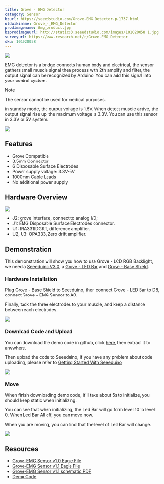 ```yaml
---
title: Grove - EMG Detector
category: Sensor
bzurl: https://seeedstudio.com/Grove-EMG-Detector-p-1737.html
oldwikiname: Grove_-_EMG_Detector
prodimagename: Emg_product.jpg
bzprodimageurl: http://statics3.seeedstudio.com/images/101020058 1.jpg
surveyurl: https://www.research.net/r/Grove-EMG_Detector
sku: 101020058
---
```


![](/https://github.com/SeeedDoc/WikiMigrationSync/raw/master/docs/assets/Grove-EMG_Detector/img/Emg_product.jpg)

EMG detector is a bridge connects human body and electrical, the sensor gathers small muscle signal then process with 2th amplify and filter, the output signal can be recognized by Arduino. You can add this signal into your control system. 

<div class="admonition danger">
<p class="admonition-title">Note</p>
The sensor cannot be used for medical purposes.
</div>

In standby mode, the output voltage is 1.5V. When detect muscle active, the output signal rise up, the maximum voltage is 3.3V. You can use this sensor in 3.3V or 5V system.

[![](/https://github.com/SeeedDoc/WikiMigrationSync/raw/master/docs/assets/common/Get_One_Now_Banner.png)](http://www.seeedstudio.com/Grove-EMG-Detector-p-1737.html)

Features
--------

-   Grove Compatible
-   3.5mm Connector
-   6 Disposable Surface Electrodes
-   Power supply voltage: 3.3V-5V
-   1000mm Cable Leads
-   No additional power supply

Hardware Overview
------------------

![](/https://github.com/SeeedDoc/WikiMigrationSync/raw/master/docs/assets/Grove-EMG_Detector/img/Grove_EMG_detector.jpg)

-   J2: grove interface, connect to analog I/O;
-   J1: EMG Disposable Surface Electrodes connector.
-   U1: INA331IDGKT, difference amplifier.
-   U2, U3: OPA333, Zero drift amplifier.

Demonstration
-------------

This demonstration will show you how to use Grove - LCD RGB Backlight, we need a [Seeeduino V3.0](http://www.seeedstudio.com/depot/seeeduino-v30-atmega-328p-p-669.html), a [Grove - LED Bar](/Grove-LED_Bar) and [Grove - Base Shield](/Grove-Base_Shield_V1.2).

### Hardware Installation

Plug Grove - Base Shield to Seeeduino, then connect Grove - LED Bar to D8, connect Grove - EMG Sensor to A0.

Finally, tack the three electrodes to your muscle, and keep a distance between each electrodes.

![](/https://github.com/SeeedDoc/WikiMigrationSync/raw/master/docs/assets/Grove-EMG_Detector/img/Emg_connect.jpg)

### Download Code and Upload

You can download the demo code in github, click [here](https://github.com/Seeed-Studio/Grove_EMG_detector_demo_code/), then extract it to anywhere.

Then upload the code to Seeeduino, if you have any problem about code uploading, please refer to [Getting Started With Seeeduino](/Getting_Started_with_Seeeduino)

![](/https://github.com/SeeedDoc/WikiMigrationSync/raw/master/docs/assets/Grove-EMG_Detector/img/Emg_ide.png)

### Move

When finish downloading demo code, it'll take about 5s to initialize, you should keep static when initializing.

You can see that when initializing, the Led Bar will go form level 10 to level 0. When Led Bar All off, you can move now.

When you are moving, you can find that the level of Led Bar will change.

![](/https://github.com/SeeedDoc/WikiMigrationSync/raw/master/docs/assets/Grove-EMG_Detector/img/Grove_emg_demo_2.gif)

Resources
--------

-   [Grove-EMG Sensor v1.0 Eagle File](/https://github.com/SeeedDoc/WikiMigrationSync/raw/master/docs/assets/Grove-EMG_Detector/res/Grove-EMG_Sensor_v1.0.zip)
-   [Grove-EMG Sensor v1.1 Eagle File](/https://github.com/SeeedDoc/WikiMigrationSync/raw/master/docs/assets/Grove-EMG_Detector/res/Grove-EMG_Sensor_v1.1_Eagle.zip)
-   [Grove-EMG Sensor v1.1 schematic PDF](/https://github.com/SeeedDoc/WikiMigrationSync/raw/master/docs/assets/Grove-EMG_Detector/res/Grove-EMG_Sensor_v1.1_SCH.pdf)
-   [Demo Code](https://github.com/Seeed-Studio/Grove_EMG_detector_demo_code)

<!-- This Markdown file was created from http://www.seeedstudio.com/wiki/Grove_-_EMG_Detector -->
